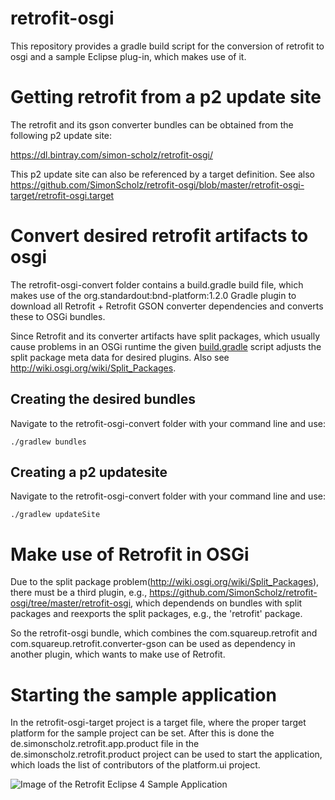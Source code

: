 # retrofit-osgi
This repository provides a gradle build script for the conversion of retrofit to osgi and a sample Eclipse plug-in, which makes use of it.

# Getting retrofit from a p2 update site
The retrofit and its gson converter bundles can be obtained from the following p2 update site:

https://dl.bintray.com/simon-scholz/retrofit-osgi/

This p2 update site can also be referenced by a target definition.
See also https://github.com/SimonScholz/retrofit-osgi/blob/master/retrofit-osgi-target/retrofit-osgi.target

# Convert desired retrofit artifacts to osgi

The retrofit-osgi-convert folder contains a build.gradle build file, which makes use of the org.standardout:bnd-platform:1.2.0 Gradle plugin to download all Retrofit + Retrofit GSON converter dependencies and converts these to OSGi bundles.

Since Retrofit and its converter artifacts have split packages, which usually cause problems in an OSGi runtime the given [build.gradle](https://github.com/SimonScholz/retrofit-osgi/blob/master/retrofit-osgi-convert/build.gradle) script adjusts the split package meta data for desired plugins. Also see http://wiki.osgi.org/wiki/Split_Packages.

Creating the desired bundles
----------------------------

Navigate to the retrofit-osgi-convert folder with your command line and use:

```
./gradlew bundles
```

Creating a p2 updatesite
----------------------

Navigate to the retrofit-osgi-convert folder with your command line and use:

```
./gradlew updateSite
```

# Make use of Retrofit in OSGi

Due to the split package problem(http://wiki.osgi.org/wiki/Split_Packages), there must be a third plugin, e.g., https://github.com/SimonScholz/retrofit-osgi/tree/master/retrofit-osgi, which dependends on bundles with split packages and reexports the split packages, e.g., the 'retrofit' package.

So the retrofit-osgi bundle, which combines the com.squareup.retrofit and com.squareup.retrofit.converter-gson can be used as dependency in another plugin, which wants to make use of Retrofit.

# Starting the sample application

In the retrofit-osgi-target project is a target file, where the proper target platform for the sample project can be set. After this is done the de.simonscholz.retrofit.app.product file in the de.simonscholz.retrofit.product project can be used to start the application, which loads the list of contributors of the platform.ui project.

![Image of the Retrofit Eclipse 4 Sample Application](https://cloud.githubusercontent.com/assets/7559962/11023612/75250c22-867e-11e5-8bc0-0dda1682d740.png)
